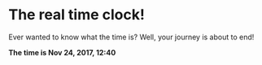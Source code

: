 # The real time clock!

Ever wanted to know what the time is? Well, your journey is about to end!

**The time is Nov 24, 2017, 12:40**